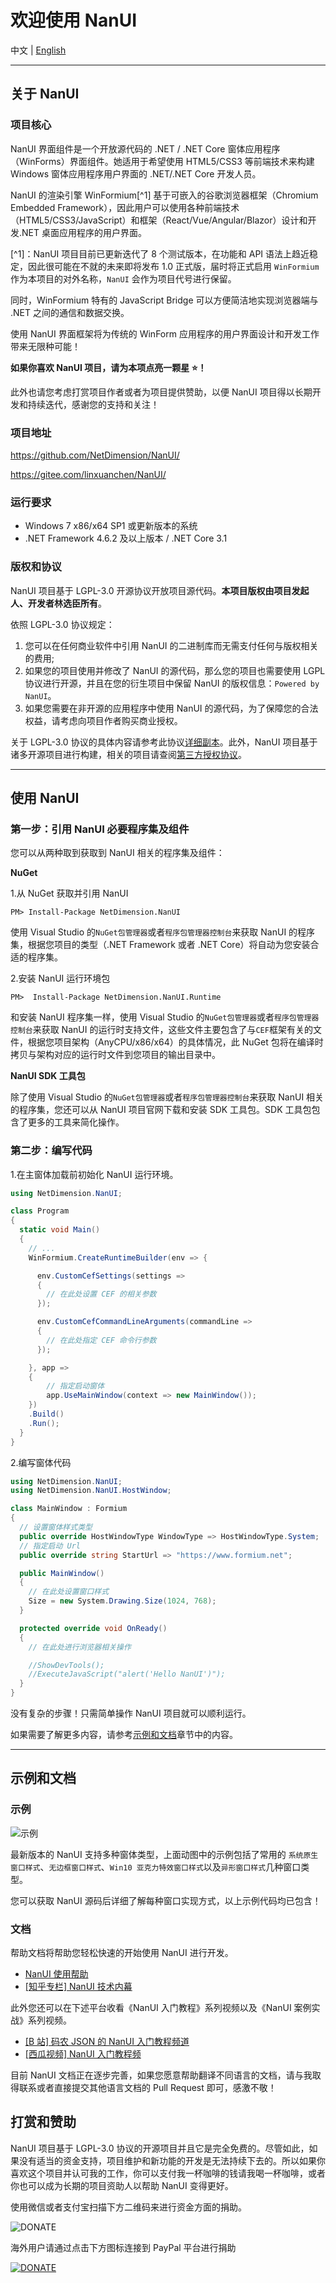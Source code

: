 # 欢迎使用 NanUI

中文 | [English](README.en-US.md)

---

## 关于 NanUI

### 项目核心

NanUI 界面组件是一个开放源代码的 .NET / .NET Core 窗体应用程序（WinForms）界面组件。她适用于希望使用 HTML5/CSS3 等前端技术来构建 Windows 窗体应用程序用户界面的 .NET/.NET Core 开发人员。

NanUI 的渲染引擎 WinFormium[^1] 基于可嵌入的谷歌浏览器框架（Chromium Embedded Framework），因此用户可以使用各种前端技术（HTML5/CSS3/JavaScript）和框架（React/Vue/Angular/Blazor）设计和开发.NET 桌面应用程序的用户界面。

[^1]：NanUI 项目目前已更新迭代了 8 个测试版本，在功能和 API 语法上趋近稳定，因此很可能在不就的未来即将发布 1.0 正式版，届时将正式启用 `WinFormium` 作为本项目的对外名称，`NanUI` 会作为项目代号进行保留。

同时，WinFormium 特有的 JavaScript Bridge 可以方便简洁地实现浏览器端与 .NET 之间的通信和数据交换。

使用 NanUI 界面框架将为传统的 WinForm 应用程序的用户界面设计和开发工作带来无限种可能！

**如果你喜欢 NanUI 项目，请为本项点亮一颗星 ⭐！**

此外也请您考虑打赏项目作者或者为项目提供赞助，以便 NanUI 项目得以长期开发和持续迭代，感谢您的支持和关注！

### 项目地址

https://github.com/NetDimension/NanUI/

https://gitee.com/linxuanchen/NanUI/

### 运行要求

- Windows 7 x86/x64 SP1 或更新版本的系统
- .NET Framework 4.6.2 及以上版本 / .NET Core 3.1

### 版权和协议

NanUI 项目基于 LGPL-3.0 开源协议开放项目源代码。**本项目版权由项目发起人、开发者林选臣所有**。

依照 LGPL-3.0 协议规定：

1. 您可以在任何商业软件中引用 NanUI 的二进制库而无需支付任何与版权相关的费用;
2. 如果您的项目使用并修改了 NanUI 的源代码，那么您的项目也需要使用 LGPL 协议进行开源，并且在您的衍生项目中保留 NanUI 的版权信息：`Powered by NanUI`。
3. 如果您需要在非开源的应用程序中使用 NanUI 的源代码，为了保障您的合法权益，请考虑向项目作者购买商业授权。

关于 LGPL-3.0 协议的具体内容请参考此协议[详细副本](zh-CN/Licence.md)。此外，NanUI 项目基于诸多开源项目进行构建，相关的项目请查阅[第三方授权协议](zh-CN/Dependences.md)。

---

## 使用 NanUI

### 第一步：引用 NanUI 必要程序集及组件

您可以从两种取到获取到 NanUI 相关的程序集及组件：

**NuGet**

1.从 NuGet 获取并引用 NanUI

```
PM> Install-Package NetDimension.NanUI
```

使用 Visual Studio 的`NuGet包管理器`或者`程序包管理器控制台`来获取 NanUI 的程序集，根据您项目的类型（.NET Framework 或者 .NET Core）将自动为您安装合适的程序集。

2.安装 NanUI 运行环境包

```
PM>  Install-Package NetDimension.NanUI.Runtime
```

和安装 NanUI 程序集一样，使用 Visual Studio 的`NuGet包管理器`或者`程序包管理器控制台`来获取 NanUI 的运行时支持文件，这些文件主要包含了与`CEF`框架有关的文件，根据您项目架构（AnyCPU/x86/x64）的具体情况，此 NuGet 包将在编译时拷贝与架构对应的运行时文件到您项目的输出目录中。

**NanUI SDK 工具包**

除了使用 Visual Studio 的`NuGet包管理器`或者`程序包管理器控制台`来获取 NanUI 相关的程序集，您还可以从 NanUI 项目官网下载和安装 SDK 工具包。SDK 工具包包含了更多的工具来简化操作。

### 第二步：编写代码

1.在主窗体加载前初始化 NanUI 运行环境。

```C#
using NetDimension.NanUI;

class Program
{
  static void Main()
  {
    // ...
    WinFormium.CreateRuntimeBuilder(env => {

      env.CustomCefSettings(settings =>
      {
        // 在此处设置 CEF 的相关参数
      });

      env.CustomCefCommandLineArguments(commandLine =>
      {
        // 在此处指定 CEF 命令行参数
      });

    }, app =>
    {
        // 指定启动窗体
        app.UseMainWindow(context => new MainWindow());
    })
    .Build()
    .Run();
  }
}

```

2.编写窗体代码

```C#
using NetDimension.NanUI;
using NetDimension.NanUI.HostWindow;

class MainWindow : Formium
{
  // 设置窗体样式类型
  public override HostWindowType WindowType => HostWindowType.System;
  // 指定启动 Url
  public override string StartUrl => "https://www.formium.net";

  public MainWindow()
  {
    // 在此处设置窗口样式
    Size = new System.Drawing.Size(1024, 768);
  }

  protected override void OnReady()
  {
    // 在此处进行浏览器相关操作

    //ShowDevTools();
    //ExecuteJavaScript("alert('Hello NanUI')");
  }
}

```

没有复杂的步骤！只需简单操作 NanUI 项目就可以顺利运行。

如果需要了解更多内容，请参考[示例和文档](#示例和文档)章节中的内容。

---

## 示例和文档

### 示例

![示例](images/preview-animation.png)

最新版本的 NanUI 支持多种窗体类型，上面动图中的示例包括了常用的 `系统原生窗口样式`、`无边框窗口样式`、`Win10 亚克力特效窗口样式`以及`异形窗口样式`几种窗口类型。

您可以获取 NanUI 源码后详细了解每种窗口实现方式，以上示例代码均已包含！

### 文档

帮助文档将帮助您轻松快速的开始使用 NanUI 进行开发。

- [NanUI 使用帮助](documentation.md)
- [[知乎专栏] NanUI 技术内幕](https://zhuanlan.zhihu.com/nanui)

此外您还可以在下述平台收看《NanUI 入门教程》系列视频以及《NanUI 案例实战》系列视频。

- [[B 站] 码农 JSON 的 NanUI 入门教程频道](https://space.bilibili.com/396855974/channel/detail?cid=113298)
- [[西瓜视频] NanUI 入门教程频](https://www.ixigua.com/6804465191196033540?id=6798031330459255303)

目前 NanUI 文档正在逐步完善，如果您愿意帮助翻译不同语言的文档，请与我取得联系或者直接提交其他语言文档的 Pull Request 即可，感激不敬！

## 打赏和赞助

NanUI 项目基于 LGPL-3.0 协议的开源项目并且它是完全免费的。尽管如此，如果没有适当的资金支持，项目维护和新功能的开发是无法持续下去的。所以如果你喜欢这个项目并认可我的工作，你可以支付我一杯咖啡的钱请我喝一杯咖啡，或者你也可以成为长期的项目资助人以帮助 NanUI 变得更好。

使用微信或者支付宝扫描下方二维码来进行资金方面的捐助。

![DONATE](images/qrcode.png)

海外用户请通过点击下方图标连接到 PayPal 平台进行捐助

[![DONATE](images/paypal.png)](https://www.paypal.me/mrjson)
